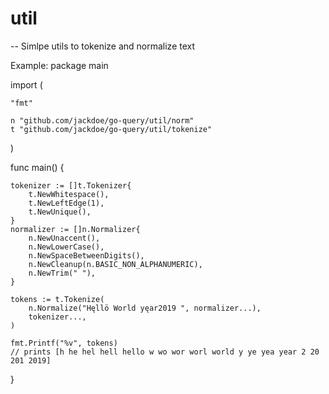 # util
--
Simlpe utils to tokenize and normalize text

Example: package main

import (

    "fmt"

    n "github.com/jackdoe/go-query/util/norm"
    t "github.com/jackdoe/go-query/util/tokenize"

)

func main() {

    tokenizer := []t.Tokenizer{
    	t.NewWhitespace(),
    	t.NewLeftEdge(1),
    	t.NewUnique(),
    }
    normalizer := []n.Normalizer{
    	n.NewUnaccent(),
    	n.NewLowerCase(),
    	n.NewSpaceBetweenDigits(),
    	n.NewCleanup(n.BASIC_NON_ALPHANUMERIC),
    	n.NewTrim(" "),
    }

    tokens := t.Tokenize(
    	n.Normalize("Hęllö World yęar2019 ", normalizer...),
    	tokenizer...,
    )

    fmt.Printf("%v", tokens)
    // prints [h he hel hell hello w wo wor worl world y ye yea year 2 20 201 2019]

}
